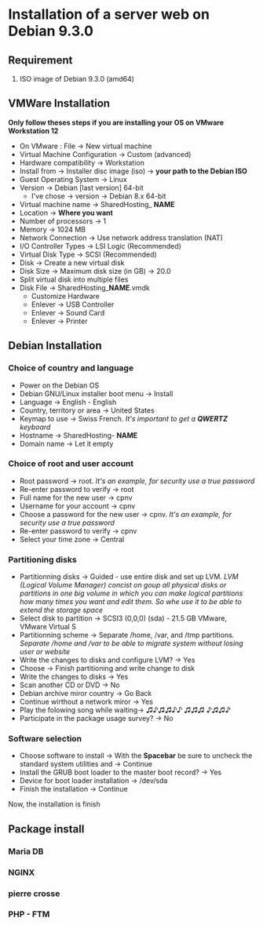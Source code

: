 # Installation of a server web on Debian 9.3.0

## Requirement
   1. ISO image of Debian 9.3.0 (amd64)

## VMWare Installation
   **Only follow theses steps if you are installing your OS on VMware Workstation 12**
   - On VMware : File → New virtual machine
   - Virtual Machine Configuration → Custom (advanced)
   - Hardware compatibility → Workstation
   - Install from → Installer disc image (iso) → **your path to the Debian ISO**
   - Guest Operating System → Linux
   - Version → Debian [last version] 64-bit
      - I've chose → version → Debian 8.x 64-bit
   - Virtual machine name → SharedHosting_ **NAME**
   - Location → **Where you want**
   - Number of processors → 1
   - Memory → 1024 MB
   - Network Connection → Use network address translation (NAT)
   - I/O Controller Types → LSI Logic (Recommended)
   - Virtual Disk Type → SCSI (Recommended)
   - Disk → Create a new virtual disk
   - Disk Size → Maximum disk size (in GB) → 20.0
   - Split virtual disk into multiple files
   - Disk File → SharedHosting_**NAME**.vmdk
      - Customize Hardware
      - Enlever → USB Controller
      - Enlever → Sound Card
      - Enlever → Printer

## Debian Installation

### Choice of country and language
   - Power on the Debian OS
   - Debian GNU/Linux installer boot menu → Install
   - Language → English - English
   - Country, territory or area → United States
   - Keymap to use → Swiss French. *It's important to get a **QWERTZ** keyboard*
   - Hostname → SharedHosting- **NAME**
   - Domain name → Let it empty


### Choice of root and user account
   - Root password → root. *It's an example, for security use a true password*
   - Re-enter password to verify → root
   - Full name for the new user → cpnv
   - Username for your account → cpnv
   - Choose a password for the new user → cpnv. *It's an example, for security use a true password*
   - Re-enter password to verify → cpnv
   - Select your time zone → Central


### Partitioning disks  
   - Partitionning disks → Guided - use entire disk and set up LVM. *LVM (Logical Volume Manager)     concist on goup all physical disks or partitions in one big volume in which you can make logical partitions how many times you want and edit them. So whe use it to be able to extend the storage space*
   - Select disk to partition → SCSI3 (0,0,0) (sda) - 21.5 GB VMware, VMware Virtual S
   - Partitionning scheme → Separate /home, /var, and /tmp partitions. *Separate /home and /var to be able to migrate system without losing user or website*
   - Write the changes to disks and configure LVM? → Yes
   - Choose → Finish partitioning and write change to disk
   - Write the changes to disks → Yes
   - Scan another CD or DVD → No
   - Debian archive miror country → Go Back
   - Continue wirthout a network miror → Yes
   - Play the  folowing song while waiting→ ♫♪♫♫♪♪ ♫♫♫ ♪♫♫♪
   - Participate in the package usage survey? → No

### Software selection

   - Choose software to install → With the **Spacebar** be sure to uncheck the standard system utilities and → Continue
   - Install the GRUB boot loader to the master boot record? → Yes
   - Device for boot loader installation → /dev/sda
   - Finish the installation → Continue

   Now, the installation is finish

## Package install

### Maria DB
### NGINX
### pierre crosse
### PHP - FTM
